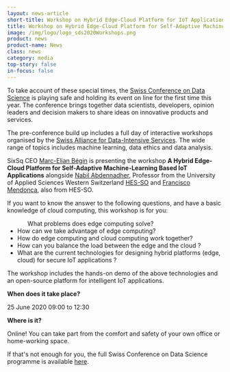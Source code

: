 ```yaml
---
layout: news-article
short-title: Workshop on Hybrid Edge-Cloud Platform for IoT Applications
title: Workshop on Hybrid Edge-Cloud Platform for Self-Adaptive Machine-Learning Based IoT Applications
image: /img/logo/logo_sds2020Workshops.png
product: news
product-name: News
class: news
category: media
top-story: false
in-focus: false
---
```


To take account of these special times, the [Swiss Conference on Data Science](https://sds2020.ch/) is playing safe and holding its event on line for the first time this year. The conference brings together data scientists, developers, opinion leaders and decision makers to share ideas on innovative products and services. 

The pre-conference build up includes a full day of interactive workshops organised by the [Swiss Alliance for Data-Intensive Services](https://data-service-alliance.ch/). The wide range of topics includes machine learning, data ethics and data analysis. 

SixSq CEO [Marc-Elian Bégin](https://www.linkedin.com/in/mebster/) is presenting the workshop **A Hybrid Edge-Cloud Platform for Self-Adaptive Machine-Learning Based IoT Applications** alongside [Nabil Abdennadher](https://www.linkedin.com/in/nabil-abdennadher-0446802/), Professor from the University of Applied Sciences Western Switzerland [HES-SO](https://www.hes-so.ch/) and [Francisco Mendonca](https://www.linkedin.com/in/francisco-mendonca/), also from HES-SO.

If you want to know the answer to the following questions, and have a basic knowledge of cloud computing, this workshop is for you:

<ul>
<ul>What problems does edge computing solve?</ul>
<li>How can we take advantage of edge computing?</li>
<li>How do edge computing and cloud computing work together?</li>
<li>How can you balance the load between the edge and the cloud ?</li>
<li>What are the current technologies for designing hybrid platforms (edge, cloud) for secure IoT  applications ?</li> 
</ul>

The workshop includes the hands-on demo of the above technologies and an open-source platform for intelligent IoT applications. 

**When does it take place?**

25 June 2020 09:00 to 12:30

**Where is it?**

Online! You can take part from the comfort and safety of your own office or home-working space.

If that's not enough for you, the full Swiss Conference on Data Science programme is available [here](https://sds.data-innovation.org).
  